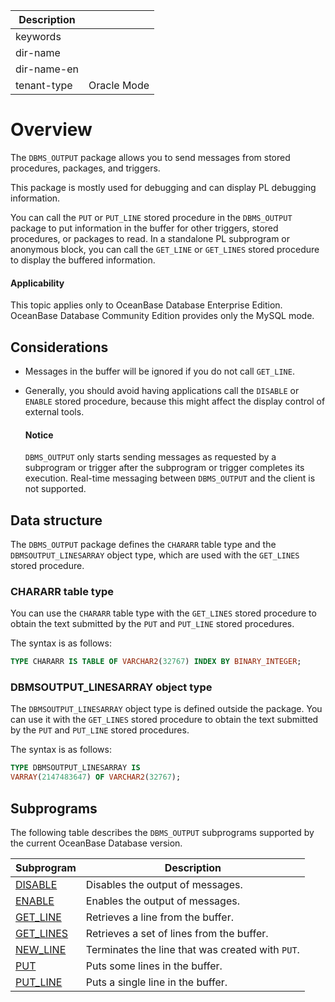 | Description   |                 |
|---------------|-----------------|
| keywords      |                 |
| dir-name      |                 |
| dir-name-en   |                 |
| tenant-type   | Oracle Mode     |

# Overview

The `DBMS_OUTPUT` package allows you to send messages from stored procedures, packages, and triggers.

This package is mostly used for debugging and can display PL debugging information.

You can call the `PUT` or `PUT_LINE` stored procedure in the `DBMS_OUTPUT` package to put information in the buffer for other triggers, stored procedures, or packages to read. In a standalone PL subprogram or anonymous block, you can call the `GET_LINE` or `GET_LINES` stored procedure to display the buffered information.

  <main id="notice" >
    <h4>Applicability</h4>
    <p>This topic applies only to OceanBase Database Enterprise Edition. OceanBase Database Community Edition provides only the MySQL mode. </p>
  </main>


## Considerations

* Messages in the buffer will be ignored if you do not call `GET_LINE`.


* Generally, you should avoid having applications call the `DISABLE` or `ENABLE` stored procedure, because this might affect the display control of external tools.



  <main id="notice" type='notice'>
    <h4>Notice</h4>
    <p><code>DBMS_OUTPUT</code> only starts sending messages as requested by a subprogram or trigger after the subprogram or trigger completes its execution. Real-time messaging between <code>DBMS_OUTPUT</code> and the client is not supported. </p>
  </main>

## Data structure

The `DBMS_OUTPUT` package defines the `CHARARR` table type and the `DBMSOUTPUT_LINESARRAY` object type, which are used with the `GET_LINES` stored procedure.

### CHARARR table type

You can use the `CHARARR` table type with the `GET_LINES` stored procedure to obtain the text submitted by the `PUT` and `PUT_LINE` stored procedures.

The syntax is as follows:

```sql
TYPE CHARARR IS TABLE OF VARCHAR2(32767) INDEX BY BINARY_INTEGER;
```



### DBMSOUTPUT_LINESARRAY object type

The `DBMSOUTPUT_LINESARRAY` object type is defined outside the package. You can use it with the `GET_LINES` stored procedure to obtain the text submitted by the `PUT` and `PUT_LINE` stored procedures.

The syntax is as follows:

```sql
TYPE DBMSOUTPUT_LINESARRAY IS
VARRAY(2147483647) OF VARCHAR2(32767);
```



## Subprograms

The following table describes the `DBMS_OUTPUT` subprograms supported by the current OceanBase Database version.


| **Subprogram** | **Description** |
|----------------------------------------------------------|-----------------|
| [DISABLE](../11100.dbms-output-oracle/200.disable-oracle.md) | Disables the output of messages.  |
| [ENABLE](../11100.dbms-output-oracle/300.enable-oracle.md) | Enables the output of messages.  |
| [GET_LINE](../11100.dbms-output-oracle/400.get-line-oracle.md) | Retrieves a line from the buffer.  |
| [GET_LINES](../11100.dbms-output-oracle/500.get-lines-oracle.md) | Retrieves a set of lines from the buffer.  |
| [NEW_LINE](../11100.dbms-output-oracle/600.new-line-oracle.md) | Terminates the line that was created with `PUT`.  |
| [PUT](../11100.dbms-output-oracle/700.put-oracle.md) | Puts some lines in the buffer.  |
| [PUT_LINE](../11100.dbms-output-oracle/800.put-line-oracle.md) | Puts a single line in the buffer.  |



